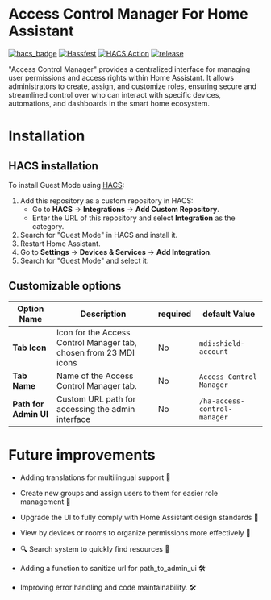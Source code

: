 # Access Control Manager For Home Assistant
[![hacs_badge](https://img.shields.io/badge/HACS-Custom-41BDF5.svg)](https://github.com/hacs/integration)
[![Hassfest](https://github.com/Darkdragon14/ha-access-control-manager/actions/workflows/hassfest.yml/badge.svg)](https://github.com/Darkdragon14/ha-access-control-manager/actions/workflows/hassfest.yml)
[![HACS Action](https://github.com/Darkdragon14/ha-access-control-manager/actions/workflows/hacs_action.yml/badge.svg)](https://github.com/Darkdragon14/ha-access-control-manager/actions/workflows/hacs_action.yml)
[![release](https://img.shields.io/github/v/release/Darkdragon14/ha-access-control-manager.svg)](https://github.com/Darkdragon14/ha-access-control-manager/releases)

"Access Control Manager" provides a centralized interface for managing user permissions and access rights within Home Assistant. It allows administrators to create, assign, and customize roles, ensuring secure and streamlined control over who can interact with specific devices, automations, and dashboards in the smart home ecosystem.

# Installation

## HACS installation

To install Guest Mode using [HACS](https://hacs.xyz/):

1. Add this repository as a custom repository in HACS:
   - Go to **HACS** → **Integrations** → **Add Custom Repository**.
   - Enter the URL of this repository and select **Integration** as the category.
2. Search for "Guest Mode" in HACS and install it.
3. Restart Home Assistant.
4. Go to **Settings** → **Devices & Services** → **Add Integration**.
5. Search for "Guest Mode" and select it.

## Customizable options

|Option Name|Description|required|default Value|
|---|---|---|---|
|**Tab Icon**|Icon for the Access Control Manager tab, chosen from 23 MDI icons|No|`mdi:shield-account`|
|**Tab Name**|Name of the Access Control Manager tab.|No|`Access Control Manager`|
|**Path for Admin UI**|Custom URL path for accessing the admin interface|No|`/ha-access-control-manager`|

# Future improvements

* Adding translations for multilingual support :rocket:

* Create new groups and assign users to them for easier role management :rocket:

*  Upgrade the UI to fully comply with Home Assistant design standards :rocket:

* View by devices or rooms to organize permissions more effectively :rocket:

* 🔍 Search system to quickly find resources :rocket:

* Adding a function to sanitize url for path_to_admin_ui :hammer_and_wrench:

* Improving error handling and code maintainability. :hammer_and_wrench: